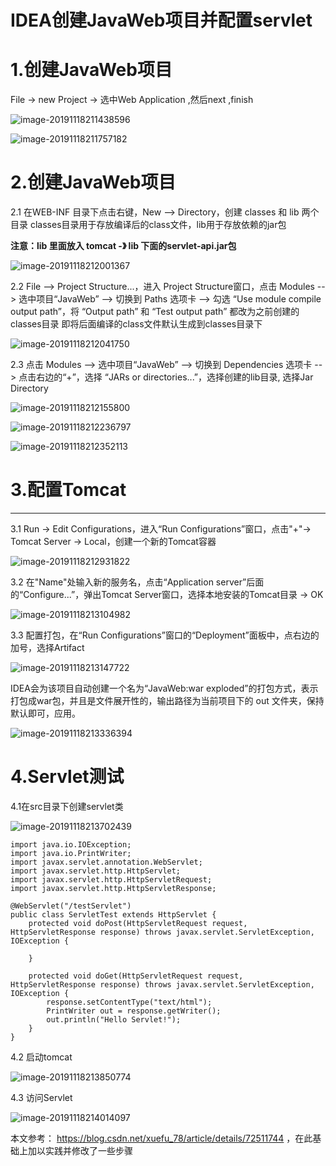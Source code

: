 # IDEA创建JavaWeb项目并配置servlet



# 1.创建JavaWeb项目

File -> new Project -> 选中Web Application ,然后next ,finish

![image-20191118211438596](images/image-20191118211438596.png)



![image-20191118211757182](images/image-20191118211757182.png)

# 2.创建JavaWeb项目

2.1 在WEB-INF 目录下点击右键，New --> Directory，创建 classes 和 lib 两个目录
classes目录用于存放编译后的class文件，lib用于存放依赖的jar包

**注意：lib 里面放入 tomcat -》 lib 下面的servlet-api.jar包**



![image-20191118212001367](images/image-20191118212001367.png)





2.2 File --> Project Structure...，进入 Project Structure窗口，点击 Modules --> 选中项目“JavaWeb” --> 切换到 Paths 选项卡 --> 勾选 “Use module compile output path”，将 “Output path” 和 “Test output path” 都改为之前创建的classes目录
即将后面编译的class文件默认生成到classes目录下

![image-20191118212041750](images/image-20191118212041750.png)



2.3 点击 Modules --> 选中项目“JavaWeb” --> 切换到 Dependencies 选项卡 --> 点击右边的“+”，选择 “JARs or directories...”，选择创建的lib目录,
选择Jar Directory

![image-20191118212155800](images/image-20191118212155800.png)

![image-20191118212236797](images/image-20191118212236797.png)

![image-20191118212352113](images/image-20191118212352113.png)





# 3.配置Tomcat

------

3.1 Run -> Edit Configurations，进入“Run Configurations”窗口，点击"+"-> Tomcat Server -> Local，创建一个新的Tomcat容器

![image-20191118212931822](images/image-20191118212931822.png)



3.2 在"Name"处输入新的服务名，点击“Application server”后面的“Configure...”，弹出Tomcat Server窗口，选择本地安装的Tomcat目录 -> OK

![image-20191118213104982](images/image-20191118213104982.png)



3.3  配置打包，在“Run Configurations”窗口的“Deployment”面板中，点右边的加号，选择Artifact

![image-20191118213147722](images/image-20191118213147722.png)

IDEA会为该项目自动创建一个名为“JavaWeb:war exploded”的打包方式，表示 打包成war包，并且是文件展开性的，输出路径为当前项目下的 out 文件夹，保持默认即可，应用。

![image-20191118213336394](images/image-20191118213336394.png)



# 4.Servlet测试

4.1在src目录下创建servlet类

![image-20191118213702439](images/image-20191118213702439.png)

```
import java.io.IOException;
import java.io.PrintWriter;
import javax.servlet.annotation.WebServlet;
import javax.servlet.http.HttpServlet;
import javax.servlet.http.HttpServletRequest;
import javax.servlet.http.HttpServletResponse;

@WebServlet("/testServlet")
public class ServletTest extends HttpServlet {
    protected void doPost(HttpServletRequest request, HttpServletResponse response) throws javax.servlet.ServletException, IOException {

    }

    protected void doGet(HttpServletRequest request, HttpServletResponse response) throws javax.servlet.ServletException, IOException {
        response.setContentType("text/html");
        PrintWriter out = response.getWriter();
        out.println("Hello Servlet!");
    }
}

```



4.2 启动tomcat

![image-20191118213850774](images/image-20191118213850774.png)



4.3 访问Servlet

![image-20191118214014097](images/image-20191118214014097.png)



本文参考： https://blog.csdn.net/xuefu_78/article/details/72511744 ，在此基础上加以实践并修改了一些步骤
